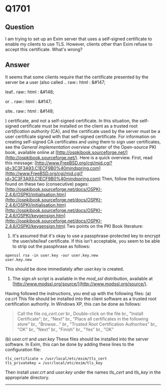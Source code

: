 Q1701
=====

Question
--------

I am trying to set up an Exim server that uses a self-signed certificate
to enable my clients to use TLS. However, clients other than Exim refuse
to accept this certificate. What's wrong?

Answer
------

It seems that some clients require that the certificate presented by the server be a user (also called .. raw:: html
:   &\#147;

leaf.. raw:: html
:   &\#148;

or .. raw:: html
:   &\#147;

site.. raw:: html
:   &\#148;

) certificate, and not a self-signed certificate. In this situation, the
self-signed certificate must be installed on the client as a trusted
root *certification authority* (CA), and the certificate used by the
server must be a user certificate signed with that self-signed
certificate. For information on creating self-signed CA certificates and
using them to sign user certificates, see the *General implementation
overview* chapter of the Open-source PKI book, available online at
[http://ospkibook.sourceforge.net/](http://ospkibook.sourceforge.net/).
Here is a quick overview. First, read this message:
[http://www.FreeBSD.org/cgi/mid.cgi?id=3C3F3A93.C1ECF9B0%40mindspring.com](http://www.FreeBSD.org/cgi/mid.cgi?id=3C3F3A93.C1ECF9B0%40mindspring.com)
Then, follow the instructions found on these two (consecutive) pages:
[http://ospkibook.sourceforge.net/docs/OSPKI-2.4.6/OSPKI/initialisation.htm](http://ospkibook.sourceforge.net/docs/OSPKI-2.4.6/OSPKI/initialisation.htm)
[http://ospkibook.sourceforge.net/docs/OSPKI-2.4.6/OSPKI/keygensign.htm](http://ospkibook.sourceforge.net/docs/OSPKI-2.4.6/OSPKI/keygensign.htm)
Two points on the PKI Book literature:

1.  It's assumed that it's okay to use a passphrase-protected key to
    encrypt the user/site/leaf certificate. If this isn't acceptable,
    you seem to be able to strip out the passphrase as follows:

<!-- -->

    openssl rsa -in user.key -our user.key.new
    user.key.new

This should be done immediately after *user.key* is created.

1.  The *sign.sh* script is available in the *mod\_ssl* distribution,
    available at
    [http://www.modssl.org/source/](http://www.modssl.org/source/).

Having followed the instructions, you end up with the following files:
(a) *ca.crt* This file should be installed into the client software as a
trusted root certification authority. In Windows XP, this can be done as
follows:

> Call the file *ca\_cert.cer* br\_ Double-click on the file br\_
> "Install Certificate"; br\_ "Next" br\_ "Place all certificates in the
> following store" br\_ "Browse..." br\_ "Trusted Root Certification
> Authorities" br\_ "OK" br\_ "Next" br\_ "Finish" br\_ "Yes" br\_ "OK"

(b) *user.crt* and *user.key* These files should be installed into the
    server software. In Exim, this can be done by adding these lines to
    the configuration file:

<!-- -->

    tls_certificate = /usr/local/etc/exim/tls_cert
    tls_privatekey = /usr/local/etc/exim/tls_key

Then install *user.crt* and *user.key* under the names *tls\_cert* and
*tls\_key* in the appropriate directory.

* * * * *
